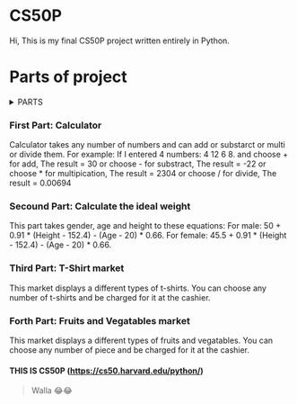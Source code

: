 # CS50P
Hi, This is my final CS50P project written entirely in Python.
# Parts of project
<details>
<summary>PARTS</summary>

| Rank | PARTS |
|-----:|-----------|
|     1| Calculator|
|     2| calc the ideal weight    |
|     3| T-Shirt market       |
|     4| Fruits and Vegatables market|

</details>

### First Part: Calculator 
Calculator takes any number of numbers and can add or substarct or multi or divide them.
For example: If I entered 4 numbers: 4 12 6 8.
and choose + for add, The result = 30
or choose - for substract, The result = -22
or choose * for multipication, The result = 2304
or choose / for divide, The result = 0.00694
### Secound Part: Calculate the ideal weight
This part takes gender, age and height to these equations:
For male: 50 + 0.91 * (Height - 152.4) - (Age - 20) * 0.66.
For female: 45.5 + 0.91 * (Height - 152.4) - (Age - 20) * 0.66.
### Third Part: T-Shirt market
This market displays a different types of t-shirts.
You can choose any number of t-shirts and be charged for it at the cashier.
### Forth Part: Fruits and Vegatables market
This market displays a different types of fruits and vegatables.
You can choose any number of piece and be charged for it at the cashier.
#### THIS IS CS50P (https://cs50.harvard.edu/python/)
> Walla 😂😂
